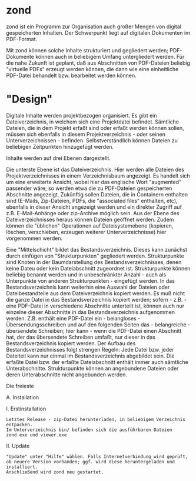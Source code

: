 # zond
zond ist ein Programm zur Organisation auch großer Mengen von digital gespeicherten Inhalten. Der Schwerpunkt liegt auf digitalen Dokumenten im PDF-Format.

Mit zond können solche Inhalte strukturiert und gegliedert werden; PDF-Dokumente können auch in beliebigem Umfang untergliedert werden. Für die nahe Zukunft ist geplant, daß aus Abschnitten von PDF-Dateien beliebig "virtuelle PDFs" erzeugt werden können, die dann wie eine einheitliche PDF-Datei behandelt bzw. bearbeitet werden können.

# "Design"
Digitale Inhalte werden projektbezogen organisiert. Es gibt ein Dateiverzeichnis, in welchem sich eine Projektdatei befindet. Sämtliche Dateien, die in dem Projekt erfaßt sind oder erfaßt werden können sollen, müssen sich ebenfalls in diesem Projektverzeichnis - oder seinen Unterverzeichnissen - befinden. Selbstverständlich können Dateien zu beliebigen Zeitpunkten hinzugefügt werden.

Inhalte werden auf drei Ebenen dargestellt.

Die unterste Ebene ist das Dateiverzeichnis. Hier werden alle Dateien des Projektverzeichnisses in einem Verzeichnisbaum angezeigt. Es handelt sich um eine erweiterte Ansicht, wobei hier das englische Wort "augmented" passender wäre; so werden etwa die zu PDF-Dateien gespeicherten Abschnitte angezeigt. Zukünftig sollen Dateien, die in Containern enthalten sind (E-Mails, Zip-Dateien, PDFs, die "associated files" enthalten, etc), ebenfalls in dieser Ansicht angezeigt werden und ein direkter Zugriff auf z.B. E-Mail-Anhänge oder zip-Archive möglich sein. Aus der Ebene des Dateiverzeichnisses heraus können Dateien geöffnet werden. Zudem können die "üblichen" Operationen auf Dateisystemebene (kopieren, löschen, verschieben, erzeugen weiterer Unterverzeichnisse) hier vorgenommen werden.

Eine "Mittelschicht" bildet das Bestandsverzeichnis. Dieses kann zunächst durch einfügen von "Strukturpunkten" gegliedert werden. Strukturpunkte sind Knoten in der Baumdarstellung des Bestandsverzeichnisses, denen keine Dateu oder kein Dateiabschnitt zugeordnet ist. Strukturpunkte können beliebig benannt werden und in unbeschränkter Anzahl - auch als Unterpunkte von anderen Strukturpunkten - eingefügt werden. In das Bestandsverzeichnis kann weiterhin eine Auswahl der Dateien oder Dateibestandteile aus dem Dateiverzeichnis kopiert werden. Es muß nicht die ganze Datei in das Bestandsverzeichnis kopiert werden; sofern - z.B. - eine PDF-Datei in verschiedene Abschnitte unterteilt ist, können auch nur einzelne dieser Abschnitte in das Bestandsverzeichnis aufgenommen werden. Z.B. enthält eine PDF-Datei ein - belangloses - Übersendungsschreiben und auf den folgenden Seiten das - belangreiche - übersendete Schreiben; hier kann - wenn die PDF-Datei einen Abschnitt hat, der das übersendete Schreiben umfaßt, nur dieser in das Bestandsverzeichnis kopiert werden. Der Aufbau des Bestandsverzeichnisses folgt strengen Regeln: Jede Datei bzw. jeder Dateiteil kann nur einmal im Bestandsverzeichnis abgebildet sein. Die erfaßte Datei bzw. der erfaßte Dateiabschnitt enthält immer auch sämtliche Unterabschnitte. Strukturpunkte können an angebundene Dateien oder deren Unterabschnitte nicht angebunden werden.

Die freieste 



A. Installation

  I. Erstinstallation

    Letztes Release - zip-Datei herunterladen, in beliebigem Verzeichnis entpacken.
    Im Unterverzeichnis bin/ befinden sich die ausführbaren Dateien zond.exe und viewer.exe

  II. Update

    "Update" unter "Hilfe" wählen. Falls Internetverbindung wird geprüft, ob neuere Version vorhanden; ggf. wird diese heruntergeladen und installiert.
    Anschließend wird zond neu gestartet.
